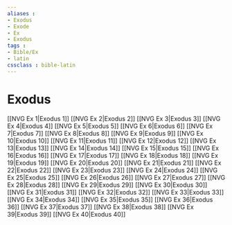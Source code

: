 ```yaml
---
aliases : 
- Exodus
- Exode
- Ex
- Exodus
tags : 
- Bible/Ex
- latin
cssclass : bible-latin
---
```


# Exodus

[[NVG Ex 1|Exodus 1]]
[[NVG Ex 2|Exodus 2]]
[[NVG Ex 3|Exodus 3]]
[[NVG Ex 4|Exodus 4]]
[[NVG Ex 5|Exodus 5]]
[[NVG Ex 6|Exodus 6]]
[[NVG Ex 7|Exodus 7]]
[[NVG Ex 8|Exodus 8]]
[[NVG Ex 9|Exodus 9]]
[[NVG Ex 10|Exodus 10]]
[[NVG Ex 11|Exodus 11]]
[[NVG Ex 12|Exodus 12]]
[[NVG Ex 13|Exodus 13]]
[[NVG Ex 14|Exodus 14]]
[[NVG Ex 15|Exodus 15]]
[[NVG Ex 16|Exodus 16]]
[[NVG Ex 17|Exodus 17]]
[[NVG Ex 18|Exodus 18]]
[[NVG Ex 19|Exodus 19]]
[[NVG Ex 20|Exodus 20]]
[[NVG Ex 21|Exodus 21]]
[[NVG Ex 22|Exodus 22]]
[[NVG Ex 23|Exodus 23]]
[[NVG Ex 24|Exodus 24]]
[[NVG Ex 25|Exodus 25]]
[[NVG Ex 26|Exodus 26]]
[[NVG Ex 27|Exodus 27]]
[[NVG Ex 28|Exodus 28]]
[[NVG Ex 29|Exodus 29]]
[[NVG Ex 30|Exodus 30]]
[[NVG Ex 31|Exodus 31]]
[[NVG Ex 32|Exodus 32]]
[[NVG Ex 33|Exodus 33]]
[[NVG Ex 34|Exodus 34]]
[[NVG Ex 35|Exodus 35]]
[[NVG Ex 36|Exodus 36]]
[[NVG Ex 37|Exodus 37]]
[[NVG Ex 38|Exodus 38]]
[[NVG Ex 39|Exodus 39]]
[[NVG Ex 40|Exodus 40]]
